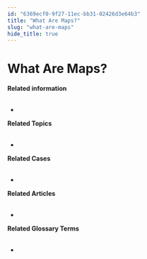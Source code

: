 ```yaml
---
id: "6369ecf0-9f27-11ec-bb31-02426d3e64b3"
title: "What Are Maps?"
slug: "what-are-maps"
hide_title: true
---
```


# <a id="concept-9132" class="anchor_top_offset"/><a id="ariaid-title1" class="anchor_top_offset"/>What Are Maps?

<p xmlns="http://www.w3.org/1999/xhtml" className="shortdesc"> </p> 
<p xmlns="http://www.w3.org/1999/xhtml" className="p"> </p> 
<div>   <nav xmlns="http://www.w3.org/1999/xhtml" role="navigation" className="related-links"><div className="linklist relinfo"><strong>Related information</strong><br /><br /><ul className="linklist"><li className="linklist"><a className="link" /></li></ul></div><div className="linklist Related_Topics"><a className="link"><strong>Related Topics</strong><br /><br /></a><ul className="linklist"><a className="link" /><li className="linklist"><a className="link" /><a className="link" /></li></ul></div><div className="linklist Related_Cases"><a className="link"><strong>Related Cases</strong><br /><br /></a><ul className="linklist"><a className="link" /><li className="linklist"><a className="link" /><a className="link" /></li></ul></div><div className="linklist Related_Articles"><a className="link"><strong>Related Articles</strong><br /><br /></a><ul className="linklist"><a className="link" /><li className="linklist"><a className="link" /><a className="link" /></li></ul></div><div className="linklist Related_Glossary"><a className="link"><strong>Related Glossary Terms</strong><br /><br /></a><ul className="linklist"><a className="link" /><li className="linklist"><a className="link" /><a className="link" /></li></ul></div></nav><a className="link">   </a></div> 
